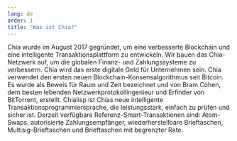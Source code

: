 ```yaml
---
lang: de
order: 1
title: "Was ist Chia?"
---
```


Chia wurde im August 2017 gegründet, um eine verbesserte Blockchain und eine intelligente Transaktionsplattform zu entwickeln. Wir bauen das Chia-Netzwerk auf, um die globalen Finanz- und Zahlungssysteme zu verbessern. Chia wird das erste digitale Geld für Unternehmen sein. Chia verwendet den ersten neuen Blockchain-Konsensalgorithmus seit Bitcoin. Es wurde als Beweis für Raum und Zeit bezeichnet und von Bram Cohen, dem besten lebenden Netzwerkprotokollingenieur und Erfinder von BitTorrent, erstellt. Chialisp ist Chias neue intelligente Transaktionsprogrammiersprache, die leistungsstark, einfach zu prüfen und sicher ist. Derzeit verfügbare Referenz-Smart-Transaktionen sind: Atom-Swaps, autorisierte Zahlungsempfänger, wiederherstellbare Brieftaschen, Multisig-Brieftaschen und Brieftaschen mit begrenzter Rate.
